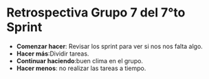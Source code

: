  # Retrospectiva Grupo 7 del 7°to Sprint

 
- **Comenzar hacer**: Revisar los sprint para ver si nos nos falta algo.
- **Hacer más**:Dividir tareas.
- **Continuar haciendo**:buen clima en el grupo.
- **Hacer menos**: no realizar las tareas a tiempo.